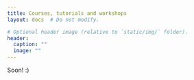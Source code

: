 ```yaml
---
title: Courses, tutorials and workshops
layout: docs  # Do not modify.

# Optional header image (relative to `static/img/` folder).
header:
  caption: ""
  image: ""
---
```


Soon! :) 